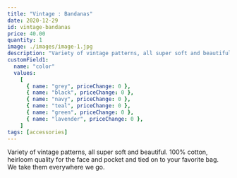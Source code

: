 ```yaml
---
title: "Vintage : Bandanas"
date: 2020-12-29
id: vintage-bandanas
price: 40.00
quantity: 1
image: ./images/image-1.jpg
description: "Variety of vintage patterns, all super soft and beautiful. 100% cotton, heirloom quality for the face and pocket and tied on to your favorite bag. We take them everywhere we go."
customField1:
  name: "color"
  values:
    [
      { name: "grey", priceChange: 0 },
      { name: "black", priceChange: 0 },
      { name: "navy", priceChange: 0 },
      { name: "teal", priceChange: 0 },
      { name: "green", priceChange: 0 },
      { name: "lavender", priceChange: 0 },
    ]
tags: [accessories]
---
```


Variety of vintage patterns, all super soft and beautiful. 100% cotton, heirloom quality for the face and pocket and tied on to your favorite bag. We take them everywhere we go.
